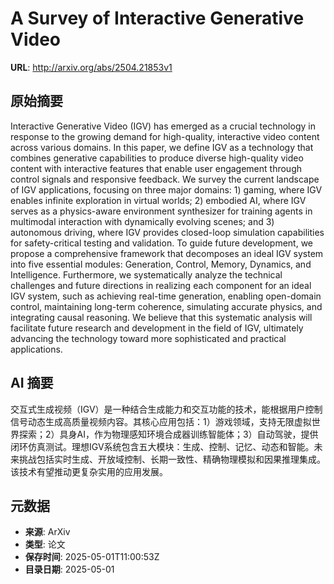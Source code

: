 # A Survey of Interactive Generative Video

**URL**: http://arxiv.org/abs/2504.21853v1

## 原始摘要

Interactive Generative Video (IGV) has emerged as a crucial technology in
response to the growing demand for high-quality, interactive video content
across various domains. In this paper, we define IGV as a technology that
combines generative capabilities to produce diverse high-quality video content
with interactive features that enable user engagement through control signals
and responsive feedback. We survey the current landscape of IGV applications,
focusing on three major domains: 1) gaming, where IGV enables infinite
exploration in virtual worlds; 2) embodied AI, where IGV serves as a
physics-aware environment synthesizer for training agents in multimodal
interaction with dynamically evolving scenes; and 3) autonomous driving, where
IGV provides closed-loop simulation capabilities for safety-critical testing
and validation. To guide future development, we propose a comprehensive
framework that decomposes an ideal IGV system into five essential modules:
Generation, Control, Memory, Dynamics, and Intelligence. Furthermore, we
systematically analyze the technical challenges and future directions in
realizing each component for an ideal IGV system, such as achieving real-time
generation, enabling open-domain control, maintaining long-term coherence,
simulating accurate physics, and integrating causal reasoning. We believe that
this systematic analysis will facilitate future research and development in the
field of IGV, ultimately advancing the technology toward more sophisticated and
practical applications.


## AI 摘要

交互式生成视频（IGV）是一种结合生成能力和交互功能的技术，能根据用户控制信号动态生成高质量视频内容。其核心应用包括：1）游戏领域，支持无限虚拟世界探索；2）具身AI，作为物理感知环境合成器训练智能体；3）自动驾驶，提供闭环仿真测试。理想IGV系统包含五大模块：生成、控制、记忆、动态和智能。未来挑战包括实时生成、开放域控制、长期一致性、精确物理模拟和因果推理集成。该技术有望推动更复杂实用的应用发展。

## 元数据

- **来源**: ArXiv
- **类型**: 论文
- **保存时间**: 2025-05-01T11:00:53Z
- **目录日期**: 2025-05-01
